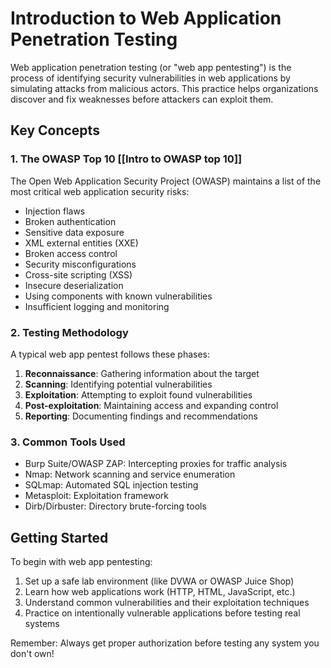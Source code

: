 
# Introduction to Web Application Penetration Testing

Web application penetration testing (or "web app pentesting") is the process of identifying security vulnerabilities in web applications by simulating attacks from malicious actors. This practice helps organizations discover and fix weaknesses before attackers can exploit them.

## Key Concepts

### 1. The OWASP Top 10 [[Intro to OWASP top 10]]
The Open Web Application Security Project (OWASP) maintains a list of the most critical web application security risks:
- Injection flaws
- Broken authentication
- Sensitive data exposure
- XML external entities (XXE)
- Broken access control
- Security misconfigurations
- Cross-site scripting (XSS)
- Insecure deserialization
- Using components with known vulnerabilities
- Insufficient logging and monitoring

### 2. Testing Methodology
A typical web app pentest follows these phases:
1. **Reconnaissance**: Gathering information about the target
2. **Scanning**: Identifying potential vulnerabilities
3. **Exploitation**: Attempting to exploit found vulnerabilities
4. **Post-exploitation**: Maintaining access and expanding control
5. **Reporting**: Documenting findings and recommendations

### 3. Common Tools Used
- Burp Suite/OWASP ZAP: Intercepting proxies for traffic analysis
- Nmap: Network scanning and service enumeration
- SQLmap: Automated SQL injection testing 
- Metasploit: Exploitation framework 
- Dirb/Dirbuster: Directory brute-forcing tools

## Getting Started

To begin with web app pentesting:
1. Set up a safe lab environment (like DVWA or OWASP Juice Shop)
2. Learn how web applications work (HTTP, HTML, JavaScript, etc.)
3. Understand common vulnerabilities and their exploitation techniques 
4. Practice on intentionally vulnerable applications before testing real systems

Remember: Always get proper authorization before testing any system you don't own!